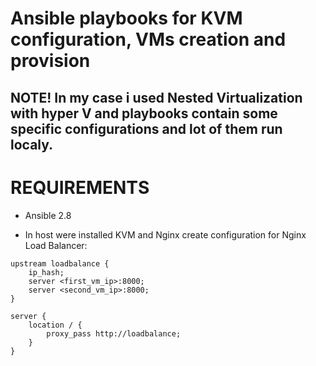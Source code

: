 # Ansible playbooks for KVM configuration, VMs creation and provision

## NOTE! In my case i used Nested Virtualization with hyper V and playbooks contain some specific configurations and lot of them run localy.

# REQUIREMENTS
- Ansible 2.8

- In host were installed KVM and Nginx create configuration for Nginx Load Balancer: 
```
upstream loadbalance {
    ip_hash;
    server <first_vm_ip>:8000;
    server <second_vm_ip>:8000;
}

server {
    location / {
        proxy_pass http://loadbalance;
    }
}
```





